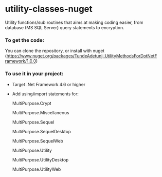 # utility-classes-nuget

Utility functions/sub routines that aims at making coding easier, from database (MS SQL Server) query statements to encryption.


### To get the code:
You can clone the repository, or install with nuget (<https://www.nuget.org/packages/TundeAdetunji.UtilityMethodsForDotNetFramework/1.0.0>)


### To use it in your project:
* Target .Net Framework 4.6 or higher
* Add using/import statements for:

  MultiPurpose.Crypt
  
  MultiPurpose.Miscellaneous
  
  MultiPurpose.Sequel
  
  MultiPurpose.SequelDesktop
  
  MultiPurpose.SequelWeb
  
  MultiPurpose.Utility
  
  MultiPurpose.UtilityDesktop
  
  MultiPurpose.UtilityWeb
